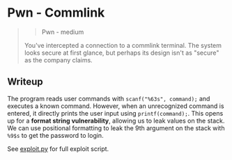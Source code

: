 # Pwn - Commlink

>> Pwn - medium
>
>You've intercepted a connection to a commlink terminal. The system looks secure at first glance, but perhaps its design isn't as "secure" as the company claims.

## Writeup

The program reads user commands with `scanf("%63s", command);` and executes a known command. However, when an unrecognized command is entered, it directly prints the user input using `printf(command);`. This opens up for a **format string vulnerability**, allowing us to leak values on the stack. We can use positional formatting to leak the 9th argument on the stack with `%9$s` to get the password to login.

See [exploit.py](./exploit.py) for full exploit script.